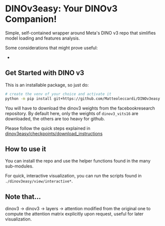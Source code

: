 # DINOv3easy: Your DINOv3 Companion!

Simple, self-contained wrapper around Meta's DINO v3 repo that simlifies model loading and features analysis.

Some considerations that might prove useful:

- 



## Get Started with DINO v3

This is an installable package, so just do:

```bash
# create the venv of your choice and activate it
python -m pip install git+https://github.com/Matteoleccardi/DINOv3easy.git
```

You will have to download the dinov3 weights from the facebookresearch repository. By default here, only the weights
of `dinov3_vits16` are downloaded, the others are too heavy for github.

Please follow the quick steps explained in [dinov3easy/checkpoints/download_instructions](./dinov3easy/checkpoints/download_instructions.md)

## How to use it

You can install the repo and use the helper functions found in the many sub-modules.

For quick, interactive visualization, you can run the scripts found in `./dinov3easy/view/interactive*`.


## Note that...

dinov3 -> dinov3 -> layers -> attention modified from the original one to compute the attention matrix explicitly upon request, useful for later visualization.
